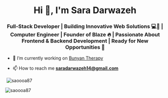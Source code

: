 <h1 align="center">Hi 👋, I'm Sara Darwazeh</h1>
<h3 align="center">Full-Stack Developer | Building Innovative Web Solutions 💻🚀 | Computer Engineer | Founder of Blaze 🔥 | Passionate About Frontend & Backend Development | Ready for New Opportunities 🌟</h3>

- 🔭 I’m currently working on [Bunyan Therapy](https://github.com/SaraDarwazeh/Bunyan_therapy)

- 📫 How to reach me **saradarwazeh14@gmail.com**





<p>&nbsp;<img align="center" src="https://github-readme-stats.vercel.app/api?username=saoooa87&show_icons=true&locale=en" alt="saoooa87" /></p>

<p><img align="center" src="https://github-readme-streak-stats.herokuapp.com/?user=saoooa87&" alt="saoooa87" /></p>
